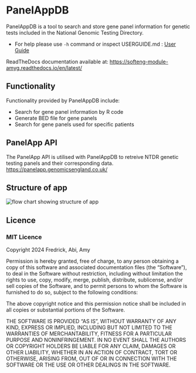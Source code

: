 PanelAppDB
============

PanelAppDB is a tool to search and store gene panel information for genetic tests included in the National Genomic Testing Directory.

- For help please use `-h` command or inspect USERGUIDE.md :  [User Guide](/USERGUIDE.md)

ReadTheDocs documentation available at: https://softeng-module-amyg.readthedocs.io/en/latest/

## Functionality
Functionality provided by PanelAppDB include:
- Search for gene panel information by R code
- Generate BED file for gene panels
- Search for gene panels used for specific patients


## PanelApp API
The PanelApp API is utilised with PanelAppDB to retreive NTDR genetic testing panels and their corresponding data. 
https://panelapp.genomicsengland.co.uk/ 


## Structure of app
![flow chart showing structure of app](docs/Flowchart.png)


## Licence
### MIT Licence
Copyright 2024 Fredrick, Abi, Amy

Permission is hereby granted, free of charge, to any person obtaining a copy of this software and associated documentation files (the “Software”), to deal in the Software without restriction, including without limitation the rights to use, copy, modify, merge, publish, distribute, sublicense, and/or sell copies of the Software, and to permit persons to whom the Software is furnished to do so, subject to the following conditions:

The above copyright notice and this permission notice shall be included in all copies or substantial portions of the Software.


THE SOFTWARE IS PROVIDED “AS IS”, WITHOUT WARRANTY OF ANY KIND, EXPRESS OR IMPLIED, INCLUDING BUT NOT LIMITED TO THE WARRANTIES OF MERCHANTABILITY, FITNESS FOR A PARTICULAR PURPOSE AND NONINFRINGEMENT. IN NO EVENT SHALL THE AUTHORS OR COPYRIGHT HOLDERS BE LIABLE FOR ANY CLAIM, DAMAGES OR OTHER LIABILITY, WHETHER IN AN ACTION OF CONTRACT, TORT OR OTHERWISE, ARISING FROM, OUT OF OR IN CONNECTION WITH THE SOFTWARE OR THE USE OR OTHER DEALINGS IN THE SOFTWARE.

